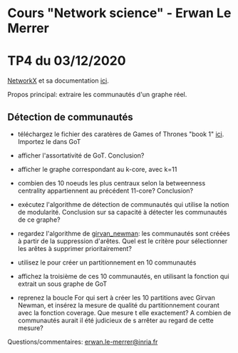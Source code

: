 # Cours "Network science" - Erwan Le Merrer
# TP4 du 03/12/2020

[NetworkX](https://networkx.github.io/) et sa documentation [ici](https://networkx.github.io/documentation/stable/index.html).

Propos principal: extraire les communautés d'un graphe réel.

## Détection de communautés

* téléchargez le fichier des caratères de Games of Thrones "book 1" [ici](https://github.com/mathbeveridge/asoiaf). Importez le dans GoT

* afficher l'assortativité de GoT. Conclusion?

* afficher le graphe correspondant au k-core, avec k=11

* combien des 10 noeuds les plus centraux selon la betweenness centrality appartiennent au précédent 11-core? Conclusion?

* exécutez l'algorithme de détection de communautés qui utilise la notion de modularité. Conclusion sur sa capacité à détecter les communautés de ce graphe?

* regardez l'algorithme de [girvan_newman](https://en.wikipedia.org/wiki/Girvan%E2%80%93Newman_algorithm): les communautés sont créées à partir de la suppression d'arêtes. Quel est le critère pour sélectionner les arêtes à supprimer prioritairement?

* utilisez le pour créer un partitionnement en 10 communautés
 
* affichez la troisième de ces 10 communautés, en utilisant la fonction qui extrait un sous graphe de GoT
 
* reprenez la boucle For qui sert à créer les 10 partitions avec Girvan Newman, et insérez la mesure de qualité du partitionnement courant avec la fonction coverage. Que mesure t elle exactement? A combien de communautés aurait il été judicieux de s arrêter au regard de cette mesure?


Questions/commentaires: erwan.le-merrer@inria.fr
